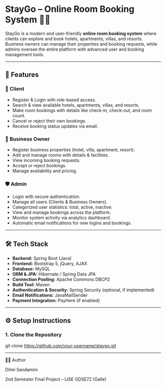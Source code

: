 # StayGo – Online Room Booking System 🏨✨

StayGo is a modern and user-friendly **online room booking system** where clients can explore and book hotels, apartments, villas, and resorts.  
Business owners can manage their properties and booking requests, while admins oversee the entire platform with advanced user and booking management tools.  

---

## 🚀 Features

### 👤 Client
- Register & Login with role-based access.
- Search & view available hotels, apartments, villas, and resorts.
- Make room bookings with details like check-in, check-out, and room count.
- Cancel or reject their own bookings.
- Receive booking status updates via email.

### 🏢 Business Owner
- Register business properties (hotel, villa, apartment, resort).
- Add and manage rooms with details & facilities.
- View incoming booking requests.
- Accept or reject bookings.
- Manage availability and pricing.

### 🛡️ Admin
- Login with secure authentication.
- Manage all users (Clients & Business Owners).
- Categorized user statistics: total, active, inactive.
- View and manage bookings across the platform.
- Monitor system activity via analytics dashboard.
- Automatic email notifications for new logins and bookings.

---

## 🛠️ Tech Stack

- **Backend:** Spring Boot (Java)
- **Frontend:** Bootstrap 5, jQuery, AJAX
- **Database:** MySQL
- **ORM & JPA:** Hibernate / Spring Data JPA
- **Connection Pooling:** Apache Commons DBCP2
- **Build Tool:** Maven
- **Authentication & Security:** Spring Security (optional, if implemented)
- **Email Notifications:** JavaMailSender
- **Payment Integration:** PayHere (if enabled)

---

## ⚙️ Setup Instructions

  ### 1. Clone the Repository
  git clone https://github.com/your-username/staygo.git

---

👨‍💻 Author

Dilmi Sandamini

2nd Semester Final Project – IJSE GDSE72 (Galle)


